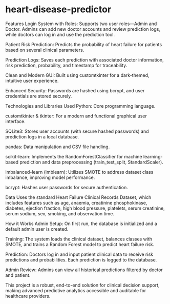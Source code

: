 # heart-disease-predictor
Features
Login System with Roles: Supports two user roles—Admin and Doctor. Admins can add new doctor accounts and review prediction logs, while doctors can log in and use the prediction tool.

Patient Risk Prediction: Predicts the probability of heart failure for patients based on several clinical parameters.

Prediction Logs: Saves each prediction with associated doctor information, risk prediction, probability, and timestamp for traceability.

Clean and Modern GUI: Built using customtkinter for a dark-themed, intuitive user experience.

Enhanced Security: Passwords are hashed using bcrypt, and user credentials are stored securely.

Technologies and Libraries Used
Python: Core programming language.

customtkinter & tkinter: For a modern and functional graphical user interface.

SQLite3: Stores user accounts (with secure hashed passwords) and prediction logs in a local database.

pandas: Data manipulation and CSV file handling.

scikit-learn: Implements the RandomForestClassifier for machine learning-based prediction and data preprocessing (train_test_split, StandardScaler).

imbalanced-learn (imblearn): Utilizes SMOTE to address dataset class imbalance, improving model performance.

bcrypt: Hashes user passwords for secure authentication.

Data
Uses the standard Heart Failure Clinical Records Dataset, which includes features such as age, anaemia, creatinine phosphokinase, diabetes, ejection fraction, high blood pressure, platelets, serum creatinine, serum sodium, sex, smoking, and observation time.

How it Works
Admin Setup: On first run, the database is initialized and a default admin user is created.

Training: The system loads the clinical dataset, balances classes with SMOTE, and trains a Random Forest model to predict heart failure risk.

Prediction: Doctors log in and input patient clinical data to receive risk predictions and probabilities. Each prediction is logged to the database.

Admin Review: Admins can view all historical predictions filtered by doctor and patient.

This project is a robust, end-to-end solution for clinical decision support, making advanced predictive analytics accessible and auditable for healthcare providers.
